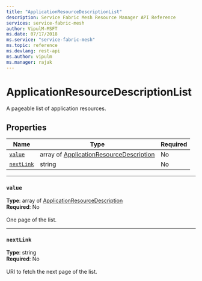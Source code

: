 ```yaml
---
title: "ApplicationResourceDescriptionList"
description: Service Fabric Mesh Resource Manager API Reference
services: service-fabric-mesh
author: VipulM-MSFT
ms.date: 07/17/2018
ms.service: "service-fabric-mesh"
ms.topic: reference
ms.devlang: rest-api
ms.author: vipulm
ms.manager: rajak
---
```

# ApplicationResourceDescriptionList

A pageable list of application resources.

## Properties
| Name | Type | Required |
| --- | --- | --- |
| [`value`](#value) | array of [ApplicationResourceDescription](sfmeshrp-model-applicationresourcedescription.md) | No |
| [`nextLink`](#nextlink) | string | No |

____
### `value`
__Type__: array of [ApplicationResourceDescription](sfmeshrp-model-applicationresourcedescription.md) <br/>
__Required__: No<br/>
<br/>
One page of the list.

____
### `nextLink`
__Type__: string <br/>
__Required__: No<br/>
<br/>
URI to fetch the next page of the list.
